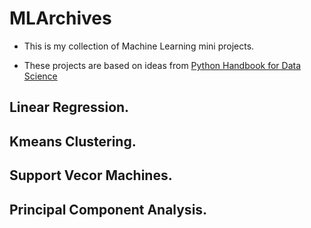 # MLArchives
- This is my collection of Machine Learning mini projects.


- These projects are based on ideas from [Python Handbook for Data Science](https://jakevdp.github.io/PythonDataScienceHandbook/)


## Linear Regression.

## Kmeans Clustering.


## Support Vecor Machines. 


## Principal Component Analysis.

